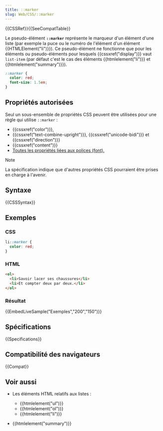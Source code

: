```yaml
---
title: ::marker
slug: Web/CSS/::marker
---
```


{{CSSRef}}{{SeeCompatTable}}

Le pseudo-élément **`::marker`** représente le marqueur d'un élément d'une liste (par exemple la puce ou le numéro de l'élément d'un élément {{HTMLElement("li")}}). Ce pseudo-élément ne fonctionne que pour les éléments ou pseudo-éléments pour lesquels {{cssxref("display")}} vaut `list-item` (par défaut c'est le cas des éléments {{htmlelement("li")}} et {{htmlelement("summary")}}).

```css
::marker {
  color: red;
  font-size: 1.5em;
}
```

## Propriétés autorisées

Seul un sous-ensemble de propriétés CSS peuvent être utilisées pour une règle qui utilise `::marker` :

- {{cssxref("color")}},
- {{cssxref("text-combine-upright")}}, {{cssxref("unicode-bidi")}} et {{cssxref("direction")}}
- {{cssxref("content")}}
- [Toutes les propriétés liées aux polices (font).](/fr/docs/Web/CSS/CSS_fonts)

> [!NOTE]
> La spécification indique que d'autres propriétés CSS pourraient être prises en charge à l'avenir.

## Syntaxe

{{CSSSyntax}}

## Exemples

### CSS

```css
li::marker {
  color: red;
}
```

### HTML

```html
<ol>
  <li>Savoir lacer ses chaussures</li>
  <li>Et compter deux par deux.</li>
</ol>
```

### Résultat

{{EmbedLiveSample("Exemples","200","150")}}

## Spécifications

{{Specifications}}

## Compatibilité des navigateurs

{{Compat}}

## Voir aussi

- Les éléments HTML relatifs aux listes :
  - {{htmlelement("ul")}}
  - {{htmlelement("ol")}}
  - {{htmlelement("li")}}

- {{htmlelement("summary")}}

